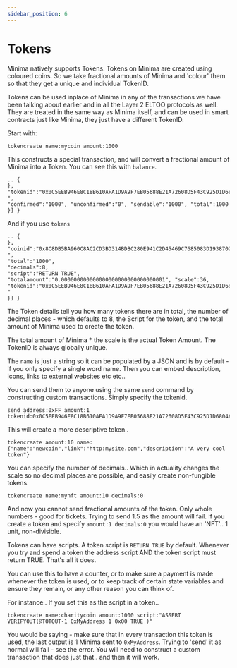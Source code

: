 ```yaml
---
sidebar_position: 6
---
```


# Tokens

Minima natively supports Tokens. Tokens on Minima are created using coloured coins. So we take fractional amounts of Minima and 'colour' them so that they get a unique and individual TokenID. 

Tokens can be used inplace of Minima in any of the transactions we have been talking about earlier and in all the Layer 2 ELTOO protocols as well. They are treated in the same way as Minima itself, and can be used in smart contracts just like Minima, they just have a different TokenID.

Start with:

~~~~
tokencreate name:mycoin amount:1000
~~~~

This constructs a special transaction, and will convert a fractional amount of Minima into a Token. You can see this with `balance`.

~~~~
.. {
},
"tokenid":"0x0C5EEB946E8C18B610AFA1D9A9F7EB05688E21A72608D5F43C925D1D6804A16E ",
"confirmed":"1000", "unconfirmed":"0", "sendable":"1000", "total":1000
}] }
~~~~

And if you use `tokens`

~~~~
.. {
},
"coinid":"0x8C8DB5BA960C8AC2CD3BD314BDBC280E941C2D45469C7685083D19387024CA54 ",
"total":"1000",
"decimals":8,
"script":"RETURN TRUE", "totalamount":"0.000000000000000000000000000000001", "scale":36,
"tokenid":"0x0C5EEB946E8C18B610AFA1D9A9F7EB05688E21A72608D5F43C925D1D6804A16E "
}] }
~~~~

The Token details tell you how many tokens there are in total, the number of decimal places - which defaults to 8, the Script for the token, and the total amount of Minima used to create the token. 

The total amount of Minima * the scale is the actual Token Amount. The TokenID is always globally unique.

The `name` is just a string so it can be populated by a JSON and is by default - if you only specify a single word name. Then you can embed description, icons, links to external websites etc etc..

You can send them to anyone using the same `send` command by constructing custom transactions. Simply specify the tokenid.

~~~~
send address:0xFF amount:1 tokenid:0x0C5EEB946E8C18B610AFA1D9A9F7EB05688E21A72608D5F43C925D1D6804A16E
~~~~

This will create a more descriptive token..

~~~~
tokencreate amount:10 name:{"name":"newcoin","link":"http:mysite.com","description":"A very cool token"}
~~~~

You can specify the number of decimals.. Which in actuality changes the scale so no decimal places are possible, and easily create non-fungible tokens.

~~~~
tokencreate name:mynft amount:10 decimals:0
~~~~

And now you cannot send fractional amounts of the token. Only whole numbers - good for tickets. Trying to send 1.5 as the amount will fail. If you create a token and specify `amount:1 decimals:0` you would have an 'NFT'.. 1 unit, non-divisible.

Tokens can have scripts. A token script is `RETURN TRUE` by default. Whenever you try and spend a token the address script AND the token script must return TRUE. That's all it does.

You can use this to have a counter, or to make sure a payment is made whenever the token is used, or to keep track of certain state variables and ensure they remain, or any other reason you can think of.

For instance.. If you set this as the script in a token..

~~~~
tokencreate name:charitycoin amount:1000 script:"ASSERT VERIFYOUT(@TOTOUT-1 0xMyAddress 1 0x00 TRUE )"
~~~~

You would be saying - make sure that in every transaction this token is used, the last output is 1 Minima sent to `0xMyAddress`. Trying to 'send' it as normal will fail - see the error. You will need to construct a custom transaction that does just that.. and then it will work.
